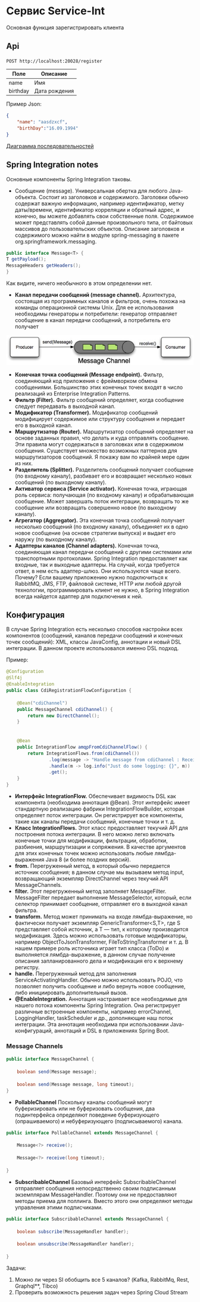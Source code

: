 # Сервис Service-Int

<p>Основная функция зарегистрировать клиента</p>

## Api

`POST http://localhost:20028/register`

| Поле | Описание |
|------|----------|
| name | Имя      |
|birthday| Дата рождения|

Пример Json:
```json
{
    "name": "aasdzxcf",
    "birthDay":"16.09.1994"
}
```
[Диаграмма последовательностей](service-int-service/diagrams/Registration.puml) 

## Spring Integration notes
Основные компоненты Spring Integration таковы.
- Сообщение (message). Универсальная обертка для любого Java-объекта.
Состоит из заголовков и содержимого. Заголовки обычно содержат важную
информацию, например идентификатор, метку даты/времени, идентификатор корреляции и обратный адрес, и конечно, вы можете добавлять свои
собственные поля. Содержимое может представлять собой данные произвольного типа, от байтовых массивов до пользовательских объектов. Описание заголовков и содержимого можно найти в модуле spring-messaging
в пакете org.springframework.messaging.
```java
public interface Message<T> {
T getPayload();
MessageHeaders getHeaders();
}
```
Как видите, ничего необычного в этом определении нет.
- **Канал передачи сообщений (message channel).** Архитектура, состоящая из
программных каналов и фильтров, очень похожа на команды операционной системы Unix. Для ее использования необходимы генераторы и потребители: генератор отправляет сообщение в канал передачи сообщений,
а потребитель его получает 

![alt text](service-int-service/diagrams/MessageChannel.png)


- **Конечная точка сообщений (Message endpoint).** Фильтр, соединяющий код
приложения с фреймворком обмена сообщениями. Большинство этих конечных точек входят в число реализаций из Enterprise Integration Patterns.
- **Фильтр (Filter).** Фильтр сообщений определяет, когда сообщение следует
передавать в выходной канал.
- **Модификатор (Transformer).** Модификатор сообщений модифицирует
содержимое или структуру сообщения и передает его в выходной канал.
- **Маршрутизатор (Router).** Маршрутизатор сообщений определяет на основе заданных правил, что делать и куда отправлять сообщение. Эти правила
могут содержаться в заголовках или в содержимом сообщения. Существует
множество возможных паттернов для маршрутизаторов сообщений. Я покажу вам по крайней мере один из них.
- **Разделитель (Splitter).** Разделитель сообщений получает сообщение
(по входному каналу), разбивает его и возвращает несколько новых сообщений (по выходному каналу).
- **Активатор сервиса (Service activator).** Конечная точка, играющая роль
сервиса: получающая (по входному каналу) и обрабатывающая сообщение. Может завершать поток интеграции, возвращать то же сообщение или
возвращать совершенно новое (по выходному каналу).
- **Агрегатор (Aggregator).** Эта конечная точка сообщений получает несколько
сообщений (по входному каналу), объединяет их в одно новое сообщение
(на основе стратегии выпуска) и выдает его наружу (по выходному каналу).
- **Адаптеры каналов (Channel adapters).** Конечная точка, соединяющая
канал передачи сообщений с другими системами или транспортными протоколами. Spring Integration предоставляет как входные, так и выходные
адаптеры. На случай, когда требуется ответ, в нем есть адаптер-шлюз.
Они используются чаще всего. Почему? Если вашему приложению нужно
подключиться к RabbitMQ, JMS, FTP, файловой системе, HTTP или любой
другой технологии, программировать клиент не нужно, в Spring Integration
всегда найдется адаптер для подключения к ней.

## Конфигурация
В случае Spring Integration есть несколько способов настройки всех компонентов (сообщений, каналов передачи сообщений и конечных точек сообщений):
XML, классы JavaConfig, аннотации и новый DSL интеграции. В данном проекте использовался именно DSL подход.

Пример: 

```java
@Configuration
@Slf4j
@EnableIntegration
public class CdiRegistrationFlowConfiguration {

    @Bean("cdiChannel")
    public MessageChannel cdiChannel() {
        return new DirectChannel();
    }


    @Bean
    public IntegrationFlow amqpFromCdiChannelFlow() {
        return IntegrationFlows.from(cdiChannel())
                .log(message -> "Handle message from cdiChannel : Received Message : " + message.getPayload())
                .handle(m -> log.info("Just do some logging: {}", m))
                .get();
    }
}
```

- **Интерфейс IntegrationFlow.** Обеспечивает видимость DSL как компонента (необходима аннотация @Bean). Этот интерфейс имеет стандартную
реализацию фабрики IntegrationFlowBuilder, которая определяет поток интеграции. Он регистрирует все компоненты, такие как каналы передачи
сообщений, конечные точки и т. д.
- **Класс IntegrationFlows.** Этот класс предоставляет текучий API для построения потока интеграции. В него можно легко включать конечные точки
для модификации, фильтрации, обработки, разбиения, маршрутизации
и сопряжения. В качестве аргументов для этих конечных точек можно
использовать любые лямбда-выражения Java 8 (и более поздних версий).
- **from.** Перегруженный метод, в который обычно передается источник сообщения; в данном случае мы вызываем метод input, возвращающий экземпляр DirectChannel через текучий API MessageChannels.
- **filter.** Этот перегруженный метод заполняет MessageFilter. MessageFilter
передает выполнение MessageSelector, который, если селектор принимает
сообщение, отправляет его в выходной канал фильтра.
- **transform.** Метод может принимать на входе лямбда-выражение, но фактически получает экземпляр GenericTransformer<S,T>, где S представляет собой
источник, а T — тип, к которому производится модификация. Здесь можно
использовать готовые модификаторы, например ObjectToJsonTransformer,
FileToStringTransformer и т. д. В нашем примере роль источника играет тип
класса (ToDo) и выполняется лямбда-выражение, в данном случае получение
описания запланированного дела и модификация его к верхнему регистру.
- **handle.** Перегруженный метод для заполнения ServiceActivatingHandler.
Обычно можно использовать POJO, что позволяет получить сообщение
и либо вернуть новое сообщение, либо инициировать дополнительный
вызов. 
- **@EnableIntegration.** Аннотация настраивает все необходимые для нашего потока компоненты Spring Integration. Она регистрирует
различные встроенные компоненты, например errorChannel, LoggingHandler,
taskScheduler и др., дополняющие наш поток интеграции. Эта аннотация
необходима при использовании Java-конфигураций, аннотаций и DSL
в приложениях Spring Boot.

### Message Channels


```java
public interface MessageChannel {

    boolean send(Message message);

    boolean send(Message message, long timeout);
}
```

- **PollableChannel** Поскольку каналы сообщений могут буферизировать или не буферизовать сообщения, два подинтерфейса определяют поведение буферизующего (опрашиваемого) и небуферизующего (подписываемого) канала.

```java
public interface PollableChannel extends MessageChannel {

    Message<?> receive();

    Message<?> receive(long timeout);

}
```

- **SubscribableChannel** Базовый интерфейс SubscribableChannel отправляет сообщения непосредственно своим подписанным экземплярам MessageHandler. Поэтому они не предоставляют методы приема для поллинга.
Вместо этого они определяют методы управления этими подписчиками.
```java
public interface SubscribableChannel extends MessageChannel {

    boolean subscribe(MessageHandler handler);

    boolean unsubscribe(MessageHandler handler);

}
```

Задачи:
1. Можно ли через SI обобщить все 5 каналов? (Kafka, RabbitMq, Rest, Graphql**, Tibco)
2. Проверить возможность решения задач через Spring Cloud Stream